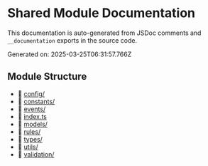# Shared Module Documentation

This documentation is auto-generated from JSDoc comments and `__documentation` exports in the source code.

Generated on: 2025-03-25T06:31:57.766Z

## Module Structure

- 📁 [config/](config/index.md)
- 📁 [constants/](constants/index.md)
- 📁 [events/](events/index.md)
- 📄 [index.ts](index.md)
- 📁 [models/](models/index.md)
- 📁 [rules/](rules/index.md)
- 📁 [types/](types/index.md)
- 📁 [utils/](utils/index.md)
- 📁 [validation/](validation/index.md)
